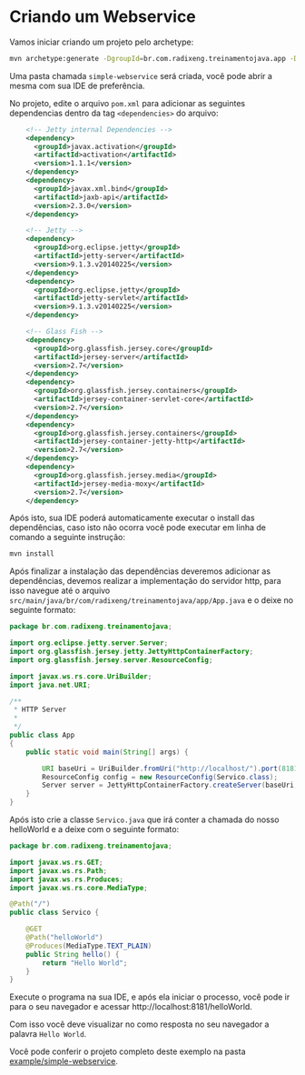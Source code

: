 # Criando um Webservice

Vamos iniciar criando um projeto pelo archetype:

```sh
mvn archetype:generate -DgroupId=br.com.radixeng.treinamentojava.app -DartifactId=simple-webservice -DarchetypeArtifactId=maven-archetype-quickstart -DarchetypeVersion=1.4 -DinteractiveMode=false
```

Uma pasta chamada `simple-webservice` será criada, você pode abrir a mesma com sua IDE de preferência.

No projeto, edite o arquivo `pom.xml` para adicionar as seguintes dependencias dentro da tag `<dependencies>` do arquivo:

```xml
    <!-- Jetty internal Dependencies -->
    <dependency>
      <groupId>javax.activation</groupId>
      <artifactId>activation</artifactId>
      <version>1.1.1</version>
    </dependency>
    <dependency>
      <groupId>javax.xml.bind</groupId>
      <artifactId>jaxb-api</artifactId>
      <version>2.3.0</version>
    </dependency>

    <!-- Jetty -->
    <dependency>
      <groupId>org.eclipse.jetty</groupId>
      <artifactId>jetty-server</artifactId>
      <version>9.1.3.v20140225</version>
    </dependency>
    <dependency>
      <groupId>org.eclipse.jetty</groupId>
      <artifactId>jetty-servlet</artifactId>
      <version>9.1.3.v20140225</version>
    </dependency>

    <!-- Glass Fish -->
    <dependency>
      <groupId>org.glassfish.jersey.core</groupId>
      <artifactId>jersey-server</artifactId>
      <version>2.7</version>
    </dependency>
    <dependency>
      <groupId>org.glassfish.jersey.containers</groupId>
      <artifactId>jersey-container-servlet-core</artifactId>
      <version>2.7</version>
    </dependency>
    <dependency>
      <groupId>org.glassfish.jersey.containers</groupId>
      <artifactId>jersey-container-jetty-http</artifactId>
      <version>2.7</version>
    </dependency>
    <dependency>
      <groupId>org.glassfish.jersey.media</groupId>
      <artifactId>jersey-media-moxy</artifactId>
      <version>2.7</version>
    </dependency>
```

Após isto, sua IDE poderá automaticamente executar o install das dependências, caso isto não ocorra você pode executar em linha de comando a seguinte instrução:

```sh
mvn install
```

Após finalizar a instalação das dependências deveremos adicionar as dependências, devemos realizar a implementação do servidor http, para isso navegue até o arquivo `src/main/java/br/com/radixeng/treinamentojava/app/App.java` e o deixe no seguinte formato:

```java
package br.com.radixeng.treinamentojava;

import org.eclipse.jetty.server.Server;
import org.glassfish.jersey.jetty.JettyHttpContainerFactory;
import org.glassfish.jersey.server.ResourceConfig;

import javax.ws.rs.core.UriBuilder;
import java.net.URI;

/**
 * HTTP Server
 *
 */
public class App 
{
    public static void main(String[] args) {

        URI baseUri = UriBuilder.fromUri("http://localhost/").port(8181).build();
        ResourceConfig config = new ResourceConfig(Servico.class);
        Server server = JettyHttpContainerFactory.createServer(baseUri, config);
    }
}

```

Após isto crie a classe `Servico.java` que irá conter a chamada do nosso helloWorld e a deixe com o seguinte formato:

```java
package br.com.radixeng.treinamentojava;

import javax.ws.rs.GET;
import javax.ws.rs.Path;
import javax.ws.rs.Produces;
import javax.ws.rs.core.MediaType;

@Path("/")
public class Servico {

    @GET
    @Path("helloWorld")
    @Produces(MediaType.TEXT_PLAIN)
    public String hello() {
        return "Hello World";
    }
}
```

Execute o programa na sua IDE, e após ela iniciar o processo, você pode ir para o seu navegador e acessar http://localhost:8181/helloWorld.

Com isso você deve visualizar no como resposta no seu navegador a palavra `Hello World`.

Você pode conferir o projeto completo deste exemplo na pasta [example/simple-webservice](./example/simple-webservice).